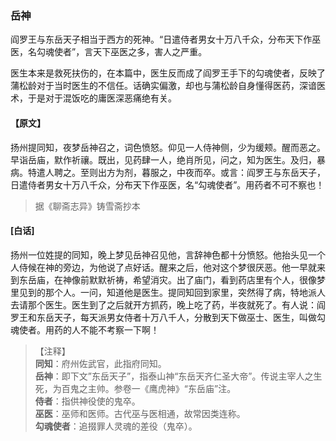 <script type="text/javascript">
    var head = document.getElementsByTagName('head')[0];
    cssURL = '/public/liao.css';
    linkTag = document.createElement('link');
    linkTag.href = cssURL;
    linkTag.setAttribute('type','text/css');
    linkTag.setAttribute('rel','stylesheet');
    head.appendChild(linkTag);
</script>
### 岳神

阎罗王与东岳天子相当于西方的死神。“日遣侍者男女十万八千众，分布天下作巫医，名勾魂使者”，言天下巫医之多，害人之严重。

医生本来是救死扶伤的，在本篇中，医生反而成了阎罗王手下的勾魂使者，反映了蒲松龄对于当时医生的不信任。话确实偏激，却也与蒲松龄自身懂得医药，深谙医术，于是对于混饭吃的庸医深恶痛绝有关。

#### 【原文】
<section>
扬州提同知，夜梦岳神召之，词色愤怒。仰见一人侍神侧，少为缓颊。醒而恶之。早诣岳庙，默作祈禳。既出，见药肆一人，绝肖所见，问之，知为医生。及归，暴病。特遣人聘之。至则出方为剂，暮服之，中夜而卒。或言：阎罗王与东岳天子，日遣侍者男女十万八千众，分布天下作巫医，名“勾魂使者”。用药者不可不察也！

</section>

> 据《聊斋志异》铸雪斋抄本

#### [白话]
<aside>

扬州一位姓提的同知，晚上梦见岳神召见他，言辞神色都十分愤怒。他抬头见一个人侍候在神的旁边，为他说了点好话。醒来之后，他对这个梦很厌恶。他一早就来到东岳庙，在神像前默默祈祷，希望消灾。出了庙门，看到药店里有个人，很像梦里见到的那个人。一问，知道他是医生。提同知回到家里，突然得了病，特地派人去请那个医生。医生到了之后就开方抓药，晚上吃了药，半夜就死了。有人说：阎罗王和东岳天子，每天派男女侍者十万八千人，分散到天下做巫士、医生，叫做勾魂使者。用药的人不能不考察一下啊！

</aside>

> 【注释】  
<b>同知</b>：府州佐武官，此指府同知。  
<b>岳神</b>：即下文”东岳天子”，指泰山神“东岳天齐仁圣大帝”。传说主宰人之生死，为百鬼之主帅。参卷一《鹰虎神》“东岳庙”注。  
<b>侍者</b>：指供神役使的鬼卒。  
<b>巫医</b>：巫师和医师。古代巫与医相通，故常因类连称。  
<b>勾魂使者</b>：追掇罪人灵魂的差役（鬼卒）。  
